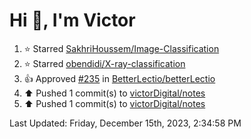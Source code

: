<h1>Hi 👋, I'm Victor </h1>

<!--RECENT_ACTIVITY:start-->
1. ⭐ Starred [SakhriHoussem/Image-Classification](https://github.com/SakhriHoussem/Image-Classification)<br>
2. ⭐ Starred [obendidi/X-ray-classification](https://github.com/obendidi/X-ray-classification)<br>
3. 👍 Approved [#235](https://github.com/BetterLectio/betterLectio/pull/235#pullrequestreview-1777358544) in [BetterLectio/betterLectio](https://github.com/BetterLectio/betterLectio)<br>
4. ⬆️ Pushed 1 commit(s) to [victorDigital/notes](https://github.com/victorDigital/notes)<br>
5. ⬆️ Pushed 1 commit(s) to [victorDigital/notes](https://github.com/victorDigital/notes)<br>
<!--RECENT_ACTIVITY:end-->

<!--RECENT_ACTIVITY:last_update-->
Last Updated: Friday, December 15th, 2023, 2:34:58 PM
<!--RECENT_ACTIVITY:last_update_end-->
